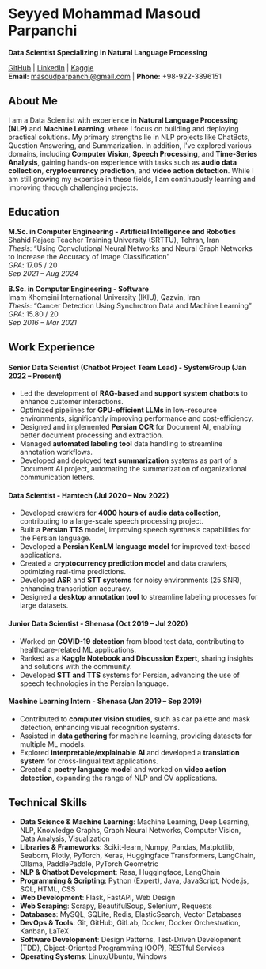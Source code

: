# Seyyed Mohammad Masoud Parpanchi  
**Data Scientist Specializing in Natural Language Processing**

[GitHub](https://github.com/masoudMZB) | [LinkedIn](https://www.linkedin.com/in/masoud-parpanchi/) | [Kaggle](https://www.kaggle.com/masoudmzb)  
**Email:** masoudparpanchi@gmail.com | **Phone:** +98-922-3896151

## About Me

I am a Data Scientist with experience in **Natural Language Processing (NLP)** and **Machine Learning**, where I focus on building and deploying practical solutions. My primary strengths lie in NLP projects like ChatBots, Question Answering, and Summarization. In addition, I've explored various domains, including **Computer Vision**, **Speech Processing**, and **Time-Series Analysis**, gaining hands-on experience with tasks such as **audio data collection**, **cryptocurrency prediction**, and **video action detection**. While I am still growing my expertise in these fields, I am continuously learning and improving through challenging projects.

## Education

**M.Sc. in Computer Engineering - Artificial Intelligence and Robotics**  
Shahid Rajaee Teacher Training University (SRTTU), Tehran, Iran  
*Thesis*: “Using Convolutional Neural Networks and Neural Graph Networks to Increase the Accuracy of Image Classification”  
*GPA*: 17.05 / 20  
*Sep 2021 – Aug 2024*

**B.Sc. in Computer Engineering - Software**  
Imam Khomeini International University (IKIU), Qazvin, Iran  
*Thesis*: “Cancer Detection Using Synchrotron Data and Machine Learning”  
*GPA*: 15.80 / 20  
*Sep 2016 – Mar 2021*


## Work Experience

#### **Senior Data Scientist (Chatbot Project Team Lead) - SystemGroup** (Jan 2022 – Present)  
  - Led the development of **RAG-based** and **support system chatbots** to enhance customer interactions.  
  - Optimized pipelines for **GPU-efficient LLMs** in low-resource environments, significantly improving performance and cost-efficiency.  
  - Designed and implemented **Persian OCR** for Document AI, enabling better document processing and extraction.  
  - Managed **automated labeling tool** data handling to streamline annotation workflows.  
  - Developed and deployed **text summarization** systems as part of a Document AI project, automating the summarization of organizational communication letters.

#### **Data Scientist - Hamtech** (Jul 2020 – Nov 2022)  
  - Developed crawlers for **4000 hours of audio data collection**, contributing to a large-scale speech processing project.  
  - Built a **Persian TTS** model, improving speech synthesis capabilities for the Persian language.  
  - Developed a **Persian KenLM language model** for improved text-based applications.  
  - Created a **cryptocurrency prediction model** and data crawlers, optimizing real-time predictions.  
  - Developed **ASR** and **STT systems** for noisy environments (25 SNR), enhancing transcription accuracy.  
  - Designed a **desktop annotation tool** to streamline labeling processes for large datasets.

#### **Junior Data Scientist - Shenasa** (Oct 2019 – Jul 2020)  
  - Worked on **COVID-19 detection** from blood test data, contributing to healthcare-related ML applications.  
  - Ranked as a **Kaggle Notebook and Discussion Expert**, sharing insights and solutions with the community.  
  - Developed **STT and TTS** systems for Persian, advancing the use of speech technologies in the Persian language.

#### **Machine Learning Intern - Shenasa** (Jan 2019 – Sep 2019)  
  - Contributed to **computer vision studies**, such as car palette and mask detection, enhancing visual recognition systems.  
  - Assisted in **data gathering** for machine learning, providing datasets for multiple ML models.  
  - Explored **interpretable/explainable AI** and developed a **translation system** for cross-lingual text applications.  
  - Created a **poetry language model** and worked on **video action detection**, expanding the range of NLP and CV applications.





## Technical Skills

- **Data Science & Machine Learning**: Machine Learning, Deep Learning, NLP, Knowledge Graphs, Graph Neural Networks, Computer Vision, Data Analysis, Visualization
- **Libraries & Frameworks**: Scikit-learn, Numpy, Pandas, Matplotlib, Seaborn, Plotly, PyTorch, Keras, Huggingface Transformers, LangChain, Ollama, PaddlePaddle, PyTorch Geometric
- **NLP & Chatbot Development**: Rasa, Huggingface, LangChain
- **Programming & Scripting**: Python (Expert), Java, JavaScript, Node.js, SQL, HTML, CSS
- **Web Development**: Flask, FastAPI, Web Design
- **Web Scraping**: Scrapy, BeautifulSoup, Selenium, Requests
- **Databases**: MySQL, SQLite, Redis, ElasticSearch, Vector Databases
- **DevOps & Tools**: Git, GitHub, GitLab, Docker, Docker Orchestration, Kanban, LaTeX
- **Software Development**: Design Patterns, Test-Driven Development (TDD), Object-Oriented Programming (OOP), RESTful Services
- **Operating Systems**: Linux/Ubuntu, Windows


